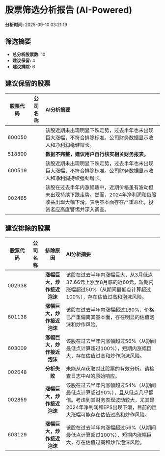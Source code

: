 # 股票筛选分析报告 (AI-Powered)

**分析时间:** 2025-09-10 03:21:19

## 筛选摘要

- **总分析股票数:** 10
- **建议保留:** 4
- **建议排除:** 6

## 建议保留的股票

| 股票代码 | 公司名称 | AI分析摘要 |
|:---:|:---:|:---|
| 600050 |  | 该股近期未出现明显下跌走势，过去半年也未出现巨大涨幅，不符合排除标准。公司财务数据显示收入和净利润稳健增长。 |
| 518800 |  | **数据不完整，建议用户自行核实相关财务报表。** |
| 600519 |  | 该股近期未出现明显下跌走势，过去半年也未出现巨大涨幅，不符合排除标准。公司财务数据显示收入和净利润持续强劲增长。 |
| 002465 |  | 该股在过去半年内涨幅适中，近期价格虽有波动但未出现持续下跌走势。然而，2024年净利润和每股收益出现大幅下滑，表明基本面存在严重恶化，投资者应高度警惕并深入调查。 |

## 建议排除的股票

| 股票代码 | 公司名称 | 排除原因 | AI分析摘要 |
|:---:|:---:|:---:|:---|
| 002938 |  | **涨幅巨大，炒作接近泡沫** | 该股在过去半年内涨幅巨大，从3月低点37.66元上涨至8月底的近60元，短期内涨幅超过50%（从期间最低点计算超过100%），存在估值过高和泡沫风险。 |
| 601138 |  | **涨幅巨大，炒作接近泡沫** | 该股在过去半年内涨幅超过160%，价格已严重偏离其基本面，存在明显的估值泡沫和炒作风险。 |
| 603009 |  | **涨幅巨大，炒作接近泡沫** | 该股在过去半年内涨幅超过56%（从期间最低点计算超过100%），短期内涨幅巨大，存在估值过高和炒作泡沫风险。 |
| 002648 |  | **分析失败** | 未能从AI获取对此股票的有效分析。请检查日志中AI的原始响应。 |
| 002859 |  | **涨幅巨大，炒作接近泡沫** | 该股在过去半年内涨幅超过54%（从期间最低点计算超过90%），且从低点几乎翻倍。考虑到其财务表现波动较大，尤其是2024年净利润和EPS出现下滑，目前的巨大涨幅可能存在估值过高和炒作风险。 |
| 603129 |  | **涨幅巨大，炒作接近泡沫** | 该股在过去半年内涨幅超过56%（从期间最低点计算超过100%），短期内涨幅巨大，存在估值过高和炒作泡沫风险。 |
